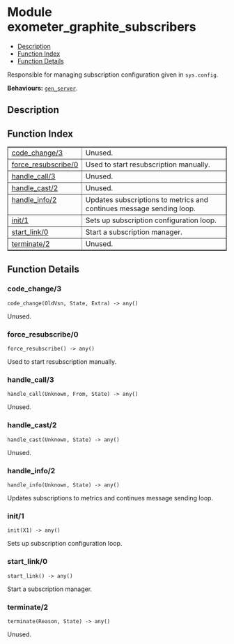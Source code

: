 

# Module exometer_graphite_subscribers #
* [Description](#description)
* [Function Index](#index)
* [Function Details](#functions)

Responsible for managing subscription configuration given in `sys.config`.

__Behaviours:__ [`gen_server`](gen_server.md).

<a name="description"></a>

## Description ##
<a name="index"></a>

## Function Index ##


<table width="100%" border="1" cellspacing="0" cellpadding="2" summary="function index"><tr><td valign="top"><a href="#code_change-3">code_change/3</a></td><td>
Unused.</td></tr><tr><td valign="top"><a href="#force_resubscribe-0">force_resubscribe/0</a></td><td>
Used to start resubscription manually.</td></tr><tr><td valign="top"><a href="#handle_call-3">handle_call/3</a></td><td>
Unused.</td></tr><tr><td valign="top"><a href="#handle_cast-2">handle_cast/2</a></td><td>
Unused.</td></tr><tr><td valign="top"><a href="#handle_info-2">handle_info/2</a></td><td>
Updates subscriptions to metrics and continues message sending loop.</td></tr><tr><td valign="top"><a href="#init-1">init/1</a></td><td>
Sets up subscription configuration loop.</td></tr><tr><td valign="top"><a href="#start_link-0">start_link/0</a></td><td>
Start a subscription manager.</td></tr><tr><td valign="top"><a href="#terminate-2">terminate/2</a></td><td>
Unused.</td></tr></table>


<a name="functions"></a>

## Function Details ##

<a name="code_change-3"></a>

### code_change/3 ###

`code_change(OldVsn, State, Extra) -> any()`

Unused.

<a name="force_resubscribe-0"></a>

### force_resubscribe/0 ###

`force_resubscribe() -> any()`

Used to start resubscription manually.

<a name="handle_call-3"></a>

### handle_call/3 ###

`handle_call(Unknown, From, State) -> any()`

Unused.

<a name="handle_cast-2"></a>

### handle_cast/2 ###

`handle_cast(Unknown, State) -> any()`

Unused.

<a name="handle_info-2"></a>

### handle_info/2 ###

`handle_info(Unknown, State) -> any()`

Updates subscriptions to metrics and continues message sending loop.

<a name="init-1"></a>

### init/1 ###

`init(X1) -> any()`

Sets up subscription configuration loop.

<a name="start_link-0"></a>

### start_link/0 ###

`start_link() -> any()`

Start a subscription manager.

<a name="terminate-2"></a>

### terminate/2 ###

`terminate(Reason, State) -> any()`

Unused.

